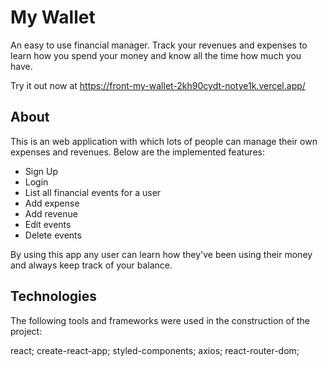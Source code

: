 # My Wallet

An easy to use financial manager. Track your revenues and expenses to learn how you spend your money and know all the time how much you have.

Try it out now at https://front-my-wallet-2kh90cydt-notye1k.vercel.app/

## About

This is an web application with which lots of people can manage their own expenses and revenues. Below are the implemented features:

* Sign Up
* Login
* List all financial events for a user
* Add expense
* Add revenue
* Edit events
* Delete events

By using this app any user can learn how they've been using their money and always keep track of your balance.

## Technologies

The following tools and frameworks were used in the construction of the project:

react; create-react-app; styled-components; axios; react-router-dom;
